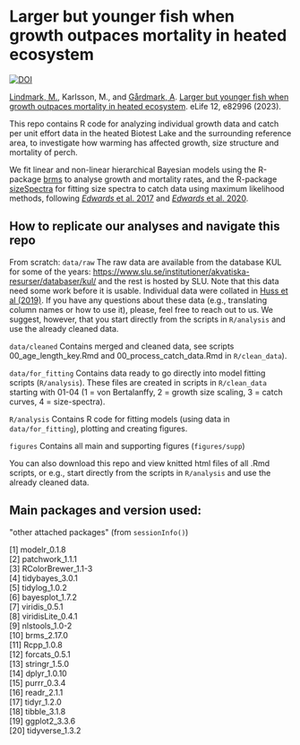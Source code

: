 # Larger but younger fish when growth outpaces mortality in heated ecosystem

[![DOI](https://zenodo.org/badge/298284214.svg)](https://zenodo.org/badge/latestdoi/298284214)

[Lindmark, M.](https://maxlindmark.github.io/), Karlsson, M., and
[Gårdmark, A](https://internt.slu.se/en/cv-originals/anna-gardmark/). [Larger but younger fish when growth outpaces mortality in heated ecosystem](https://doi.org/10.7554/eLife.82996). eLife 12, e82996 (2023).

This repo contains R code for analyzing individual growth data and catch
per unit effort data in the heated Biotest Lake and the surrounding
reference area, to investigate how warming has affected growth, size
structure and mortality of perch.

We fit linear and non-linear hierarchical Bayesian models using the
R-package [brms](https://github.com/paul-buerkner/brms) to analyse
growth and mortality rates, and the R-package
[sizeSpectra](https://github.com/andrew-edwards/sizeSpectra) for fitting
size spectra to catch data using maximum likelihood methods, following
[*Edwards* et al.
2017](http://onlinelibrary.wiley.com/doi/10.1111/2041-210X.12641/full)
and [*Edwards* et al.
2020](https://www.int-res.com/abstracts/meps/v636/p19-33/).

## How to replicate our analyses and navigate this repo

From scratch: `data/raw` The raw data are available from the database
KUL for some of the years:
<https://www.slu.se/institutioner/akvatiska-resurser/databaser/kul/> and
the rest is hosted by SLU. Note that this data need some work before it
is usable. Individual data were collated in [Huss et al
(2019)](https://doi.org/10.1111/gcb.14637). If you have any questions
about these data (e.g., translating column names or how to use it),
please, feel free to reach out to us. We suggest, however, that you
start directly from the scripts in `R/analysis` and use the already
cleaned data.

`data/cleaned` Contains merged and cleaned data, see scripts
00_age_length_key.Rmd and 00_process_catch_data.Rmd in `R/clean_data`).

`data/for_fitting` Contains data ready to go directly into model fitting
scripts (`R/analysis`). These files are created in scripts in
`R/clean_data` starting with 01-04 (1 = von Bertalanffy, 2 = growth size
scaling, 3 = catch curves, 4 = size-spectra).

`R/analysis` Contains R code for fitting models (using data in
`data/for_fitting`), plotting and creating figures.

`figures` Contains all main and supporting figures (`figures/supp`)

You can also download this repo and view knitted html files of all .Rmd
scripts, or e.g., start directly from the scripts in `R/analysis` and
use the already cleaned data.

## Main packages and version used:

"other attached packages" (from `sessionInfo()`)

[1] modelr_0.1.8\
[2] patchwork_1.1.1\
[3] RColorBrewer_1.1-3\
[4] tidybayes_3.0.1\
[5] tidylog_1.0.2\
[6] bayesplot_1.7.2\
[7] viridis_0.5.1\
[8] viridisLite_0.4.1\
[9] nlstools_1.0-2\
[10] brms_2.17.0\
[11] Rcpp_1.0.8\
[12] forcats_0.5.1\
[13] stringr_1.5.0\
[14] dplyr_1.0.10\
[15] purrr_0.3.4\
[16] readr_2.1.1\
[17] tidyr_1.2.0\
[18] tibble_3.1.8\
[19] ggplot2_3.3.6\
[20] tidyverse_1.3.2
